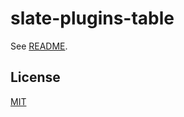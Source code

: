 # slate-plugins-table

See [README](https://github.com/udecode/slate-plugins).

## License

[MIT](../../LICENSE)
